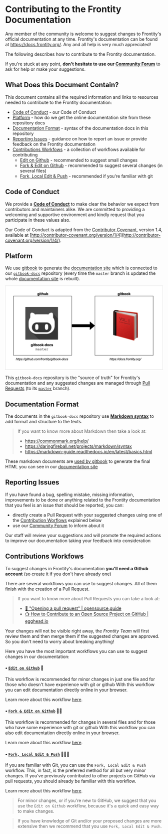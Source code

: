 # Contributing to the Frontity Documentation

Any member of the community is welcome to suggest changes to Frontity's official documentation at any time. Frontity's documentation can be found at https://docs.frontity.org/. Any and all help is very much appreciated!

The following describes how to contribute to the Frontity documentation.

If you're stuck at any point, **don't hesitate to use our [Community Forum](https://community.frontity.org/c/docs-and-tutorials)** to ask for help or make your suggestions.


## What Does this Document Contain?

This document contains all the required information and links to resources needed to contribute to the Frontity documentation:

- [Code of Conduct](#code-of-conduct) - our Code of Conduct
- [Platform](#platform) - how do we get the online documentation site from these repository docs
- [Documentation Format](#documentation-format) - syntax of the documentation docs in this repository
- [Reporting Issues](#reporting-issues) - guidance on how to report an issue or provide feedback on the Frontity documentation
- [Contributions Workfows](#contributions-workfows) - a collection of workflows available for contributing
  - [Edit on Github](#edit-on-github) - recommended to suggest small changes
  - [Fork & Edit on Github](#fork-&-edit-on-github) - recommended to suggest several changes (in several files)
  - [Fork, Local Edit & Push](#Fork-&-Local-Edit-&-Push) - recommended if you're familiar with git


## Code of Conduct

We provide a [**Code of Conduct**](https://github.com/frontity/gitbook-docs/tree/master/CODE_OF_CONDUCT.md) to make clear the behavior we expect from contributors and maintainers alike. We are committed to providing a welcoming and supportive environment and kindly request that you participate in these values also.

Our Code of Conduct is adapted from the [Contributor Covenant](http://contributor-covenant.org), version 1.4,
available at [http://contributor-covenant.org/version/1/4](http://contributor-covenant.org/version/1/4/).

## Platform

We use [gitbook](https://www.gitbook.com/) to generate the [documentation site](https://docs.frontity.org/) which is connected to our [`gitbook-docs`](https://github.com/frontity/gitbook-docs/) repository (every time the `master` branch is updated the whole [documentation site](https://docs.frontity.org/) is rebuilt).

![github-gitbook-connection](.gitbook/assets/github-gitbook-connection.png)

This `gitbook-docs` repository is the "source of truth" for Frontity's documentation and any suggested changes are managed through [Pull Requests](https://help.github.com/en/github/collaborating-with-issues-and-pull-requests/about-pull-requests) (to its [`master`](https://github.com/frontity/gitbook-docs/tree/master) branch).

 
## Documentation Format

The documents in the `gitbook-docs` repository use [**Markdown syntax**](https://docs.gitbook.com/editing-content/markdown) to add format and structure to the texts.

> If you want to know more about Markdown then take a look at:
> - https://commonmark.org/help/
> - https://daringfireball.net/projects/markdown/syntax
> - https://markdown-guide.readthedocs.io/en/latest/basics.html

These markdown documents are [used by gitbook](#platform) to generate the final HTML you can see in our [documentation site](https://docs.frontity.org/)

## Reporting Issues

If you have found a bug, spelling mistake, missing information, improvements to be done or anything related to the Frontity documentation that you feel is an issue that should be reported, you can:

- directly create a Pull Request with your suggested changes using one of the [Contribution Worflows](#contributions-workfows) explained below
- use our [Community Forum](https://community.frontity.org/c/docs-and-tutorials) to inform about it

Our staff will review your suggestions and will promote the required actions to improve our documentation taking your feedback into consideration 

## Contributions Workfows

To suggest changes in Frontity's documentation **you'll need a Github account** (so create it if you don't have already one)

There are several workflows you can use to suggest changes. All of them finish with the creation of a Pull Request. 

> If you want to know more about Pull Requests you can take a look at:
> - [📑 "Opening a pull request" | opensource.guide ](https://opensource.guide/how-to-contribute/#opening-a-pull-request)
> - [📺 How to Contribute to an Open Source Project on GitHub | egghead.io ](https://egghead.io/courses/how-to-contribute-to-an-open-source-project-on-github)

Your changes will not be visible right away, the *Frontity Team* will first review them and then merge them if the suggested changes are approved. So you don't need to worry about breaking anything!

Here you have the most important workflows you can use to suggest changes in our documentation:

#### • [`Edit on Github`](https://github.com/frontity/gitbook-docs/wiki/Edit-on-Github)  📝 <a name="Edit-on-Github" />

This workflow is recommended for minor changes in just one file and for those who doesn't have experience with git or github
With this workflow you can edit documentation directly online in your browser.

Learn more about this workflow [here](https://github.com/frontity/gitbook-docs/wiki/Edit-on-Github).

#### • [`Fork & Edit on Github`](https://github.com/frontity/gitbook-docs/wiki/Fork-&-Edit-on-Github) 📝📝 <a name="Fork-&-Edit-on-Github" />

This workflow is recommended for changes in several files and for those who have some experience with git or github
With this workflow you can also edit documentation directly online in your browser.

Learn more about this workflow [here](https://github.com/frontity/gitbook-docs/wiki/Fork-&-Edit-on-Github).

#### • [`Fork, Local Edit & Push`](https://github.com/frontity/gitbook-docs/wiki/Fork-&-Local-Edit-&-Push)  📝📝📝 <a name="Fork-&-Local-Edit-&-Push" />

If you are familiar with Git, you can use the `Fork, Local Edit & Push` workflow. This, in fact, is the preferred method for all but very minor changes.
If you've previously contributed to other projects on GitHub via pull requests, you should already be familiar with this workflow.

Learn more about this workflow [here](https://github.com/frontity/gitbook-docs/wiki/Fork-&-Local-Edit-&-Push).

> For minor changes, or if you're new to GitHub, we suggest that you use the `Edit on Github` workflow, because it's a quick and easy way to make changes. 

> If you have knowledge of Git and/or your proposed changes are more extensive then we recommend that you use `Fork, Local Edit & Push`.
